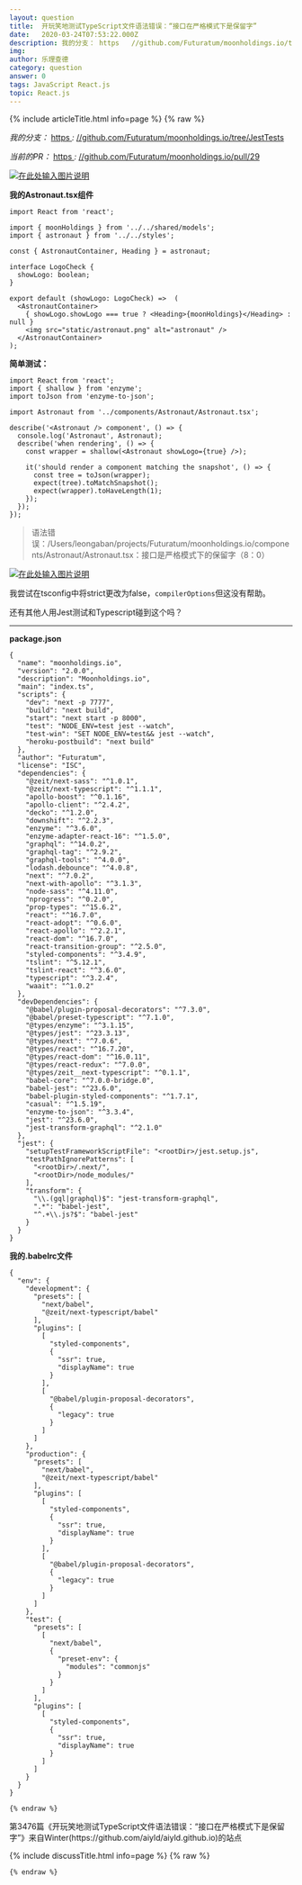 ```yaml
---
layout: question
title:  开玩笑地测试TypeScript文件语法错误：“接口在严格模式下是保留字”
date:   2020-03-24T07:53:22.000Z
description: 我的分支： https   //github.com/Futuratum/moonholdings.io/tree/JestTests当前的PR： h...
img: 
author: 乐理查德
category: question
answer: 0
tags: JavaScript React.js
topic: React.js
---
```

<div class="article-root">
  <div class="article">
    {% include articleTitle.html info=page %}
    {% raw %}
    <div class="article-content"><p><em><font style="vertical-align: inherit;"><font style="vertical-align: inherit;">我的分支：</font></font></em> <font style="vertical-align: inherit;"><a href="https://github.com/Futuratum/moonholdings.io/tree/JestTests" rel="nofollow noreferrer"><font style="vertical-align: inherit;">https </font></a><em><font style="vertical-align: inherit;">: </font></em></font><a href="https://github.com/Futuratum/moonholdings.io/tree/JestTests" rel="nofollow noreferrer"><font style="vertical-align: inherit;"><font style="vertical-align: inherit;">//github.com/Futuratum/moonholdings.io/tree/JestTests</font></font></a></p>

<p><em><font style="vertical-align: inherit;"><font style="vertical-align: inherit;">当前的PR：</font></font></em> <font style="vertical-align: inherit;"><a href="https://github.com/Futuratum/moonholdings.io/pull/29" rel="nofollow noreferrer"><font style="vertical-align: inherit;">https </font></a><em><font style="vertical-align: inherit;">: </font></em></font><a href="https://github.com/Futuratum/moonholdings.io/pull/29" rel="nofollow noreferrer"><font style="vertical-align: inherit;"><font style="vertical-align: inherit;">//github.com/Futuratum/moonholdings.io/pull/29</font></font></a></p>

<p><a href="https://www.samyoc.com//uploads/users/26105/images/thumbnails/1585036274748.png" data-src="https://www.samyoc.com//uploads/users/26105/images/1585036274748.png" rel="nofollow noreferrer"><img src="https://i.stack.imgur.com/XcsHF.png" alt="在此处输入图片说明"></a></p>

<p><strong><font style="vertical-align: inherit;"><font style="vertical-align: inherit;">我的Astronaut.tsx组件</font></font></strong></p>

<pre><code>import React from 'react';<font></font>
<font></font>
import { moonHoldings } from '../../shared/models';<font></font>
import { astronaut } from '../../styles';<font></font>
<font></font>
const { AstronautContainer, Heading } = astronaut;<font></font>
<font></font>
interface LogoCheck {<font></font>
  showLogo: boolean;<font></font>
}<font></font>
<font></font>
export default (showLogo: LogoCheck) =&gt;  (<font></font>
  &lt;AstronautContainer&gt;<font></font>
    { showLogo.showLogo === true ? &lt;Heading&gt;{moonHoldings}&lt;/Heading&gt; : null }<font></font>
    &lt;img src="static/astronaut.png" alt="astronaut" /&gt;<font></font>
  &lt;/AstronautContainer&gt;<font></font>
);<font></font>
</code></pre>

<p><strong><font style="vertical-align: inherit;"><font style="vertical-align: inherit;">简单测试：</font></font></strong></p>

<pre><code>import React from 'react';<font></font>
import { shallow } from 'enzyme';<font></font>
import toJson from 'enzyme-to-json';<font></font>
<font></font>
import Astronaut from '../components/Astronaut/Astronaut.tsx';<font></font>
<font></font>
describe('&lt;Astronaut /&gt; component', () =&gt; {<font></font>
  console.log('Astronaut', Astronaut);<font></font>
  describe('when rendering', () =&gt; {<font></font>
    const wrapper = shallow(&lt;Astronaut showLogo={true} /&gt;);<font></font>
<font></font>
    it('should render a component matching the snapshot', () =&gt; {<font></font>
      const tree = toJson(wrapper);<font></font>
      expect(tree).toMatchSnapshot();<font></font>
      expect(wrapper).toHaveLength(1);<font></font>
    });<font></font>
  });<font></font>
});<font></font>
</code></pre>

<blockquote>
  <p><font style="vertical-align: inherit;"><font style="vertical-align: inherit;">语法错误：/Users/leongaban/projects/Futuratum/moonholdings.io/components/Astronaut/Astronaut.tsx：接口是严格模式下的保留字（8：0）</font></font></p>
</blockquote>

<p><a href="https://www.samyoc.com//uploads/users/26105/images/thumbnails/1585036274751.png" data-src="https://www.samyoc.com//uploads/users/26105/images/1585036274751.png" rel="nofollow noreferrer"><img src="https://i.stack.imgur.com/lgpCT.png" alt="在此处输入图片说明"></a></p>

<p><font style="vertical-align: inherit;"><font style="vertical-align: inherit;">我尝试在tsconfig中将strict更改为false，</font></font><code>compilerOptions</code><font style="vertical-align: inherit;"><font style="vertical-align: inherit;">但这没有帮助。</font></font></p>

<p><font style="vertical-align: inherit;"><font style="vertical-align: inherit;">还有其他人用Jest测试和Typescript碰到这个吗？</font></font></p>

<hr>

<p><strong><font style="vertical-align: inherit;"><font style="vertical-align: inherit;">package.json</font></font></strong></p>

<pre><code>{<font></font>
  "name": "moonholdings.io",<font></font>
  "version": "2.0.0",<font></font>
  "description": "Moonholdings.io",<font></font>
  "main": "index.ts",<font></font>
  "scripts": {<font></font>
    "dev": "next -p 7777",<font></font>
    "build": "next build",<font></font>
    "start": "next start -p 8000",<font></font>
    "test": "NODE_ENV=test jest --watch",<font></font>
    "test-win": "SET NODE_ENV=test&amp;&amp; jest --watch",<font></font>
    "heroku-postbuild": "next build"<font></font>
  },<font></font>
  "author": "Futuratum",<font></font>
  "license": "ISC",<font></font>
  "dependencies": {<font></font>
    "@zeit/next-sass": "^1.0.1",<font></font>
    "@zeit/next-typescript": "^1.1.1",<font></font>
    "apollo-boost": "^0.1.16",<font></font>
    "apollo-client": "^2.4.2",<font></font>
    "decko": "^1.2.0",<font></font>
    "downshift": "^2.2.3",<font></font>
    "enzyme": "^3.6.0",<font></font>
    "enzyme-adapter-react-16": "^1.5.0",<font></font>
    "graphql": "^14.0.2",<font></font>
    "graphql-tag": "^2.9.2",<font></font>
    "graphql-tools": "^4.0.0",<font></font>
    "lodash.debounce": "^4.0.8",<font></font>
    "next": "^7.0.2",<font></font>
    "next-with-apollo": "^3.1.3",<font></font>
    "node-sass": "^4.11.0",<font></font>
    "nprogress": "^0.2.0",<font></font>
    "prop-types": "^15.6.2",<font></font>
    "react": "^16.7.0",<font></font>
    "react-adopt": "^0.6.0",<font></font>
    "react-apollo": "^2.2.1",<font></font>
    "react-dom": "^16.7.0",<font></font>
    "react-transition-group": "^2.5.0",<font></font>
    "styled-components": "^3.4.9",<font></font>
    "tslint": "^5.12.1",<font></font>
    "tslint-react": "^3.6.0",<font></font>
    "typescript": "^3.2.4",<font></font>
    "waait": "^1.0.2"<font></font>
  },<font></font>
  "devDependencies": {<font></font>
    "@babel/plugin-proposal-decorators": "^7.3.0",<font></font>
    "@babel/preset-typescript": "^7.1.0",<font></font>
    "@types/enzyme": "^3.1.15",<font></font>
    "@types/jest": "^23.3.13",<font></font>
    "@types/next": "^7.0.6",<font></font>
    "@types/react": "^16.7.20",<font></font>
    "@types/react-dom": "^16.0.11",<font></font>
    "@types/react-redux": "^7.0.0",<font></font>
    "@types/zeit__next-typescript": "^0.1.1",<font></font>
    "babel-core": "^7.0.0-bridge.0",<font></font>
    "babel-jest": "^23.6.0",<font></font>
    "babel-plugin-styled-components": "^1.7.1",<font></font>
    "casual": "^1.5.19",<font></font>
    "enzyme-to-json": "^3.3.4",<font></font>
    "jest": "^23.6.0",<font></font>
    "jest-transform-graphql": "^2.1.0"<font></font>
  },<font></font>
  "jest": {<font></font>
    "setupTestFrameworkScriptFile": "&lt;rootDir&gt;/jest.setup.js",<font></font>
    "testPathIgnorePatterns": [<font></font>
      "&lt;rootDir&gt;/.next/",<font></font>
      "&lt;rootDir&gt;/node_modules/"<font></font>
    ],<font></font>
    "transform": {<font></font>
      "\\.(gql|graphql)$": "jest-transform-graphql",<font></font>
      ".*": "babel-jest",<font></font>
      "^.+\\.js?$": "babel-jest"<font></font>
    }<font></font>
  }<font></font>
}<font></font>
</code></pre>

<p><strong><font style="vertical-align: inherit;"><font style="vertical-align: inherit;">我的.babelrc文件</font></font></strong></p>

<pre><code>{<font></font>
  "env": {<font></font>
    "development": {<font></font>
      "presets": [<font></font>
        "next/babel",<font></font>
        "@zeit/next-typescript/babel"<font></font>
      ],<font></font>
      "plugins": [<font></font>
        [<font></font>
          "styled-components",<font></font>
          {<font></font>
            "ssr": true,<font></font>
            "displayName": true<font></font>
          }<font></font>
        ],<font></font>
        [<font></font>
          "@babel/plugin-proposal-decorators",<font></font>
          {<font></font>
            "legacy": true<font></font>
          }<font></font>
        ]<font></font>
      ]<font></font>
    },<font></font>
    "production": {<font></font>
      "presets": [<font></font>
        "next/babel",<font></font>
        "@zeit/next-typescript/babel"<font></font>
      ],<font></font>
      "plugins": [<font></font>
        [<font></font>
          "styled-components",<font></font>
          {<font></font>
            "ssr": true,<font></font>
            "displayName": true<font></font>
          }<font></font>
        ],<font></font>
        [<font></font>
          "@babel/plugin-proposal-decorators",<font></font>
          {<font></font>
            "legacy": true<font></font>
          }<font></font>
        ]<font></font>
      ]<font></font>
    },<font></font>
    "test": {<font></font>
      "presets": [<font></font>
        [<font></font>
          "next/babel",<font></font>
          {<font></font>
            "preset-env": {<font></font>
              "modules": "commonjs"<font></font>
            }<font></font>
          }<font></font>
        ]<font></font>
      ],<font></font>
      "plugins": [<font></font>
        [<font></font>
          "styled-components",<font></font>
          {<font></font>
            "ssr": true,<font></font>
            "displayName": true<font></font>
          }<font></font>
        ]<font></font>
      ]<font></font>
    }<font></font>
  }<font></font>
}<font></font>
</code></pre></div>
    {% endraw %}
  </div>
  <p class="winter_mark">第3476篇《开玩笑地测试TypeScript文件语法错误：“接口在严格模式下是保留字”》来自Winter(https://github.com/aiyld/aiyld.github.io)的站点</p>
  <div class="discuss-wrapper">
    {% include discussTitle.html info=page %}
    {% raw %}
    
    {% endraw %}
  </div>
<div>
